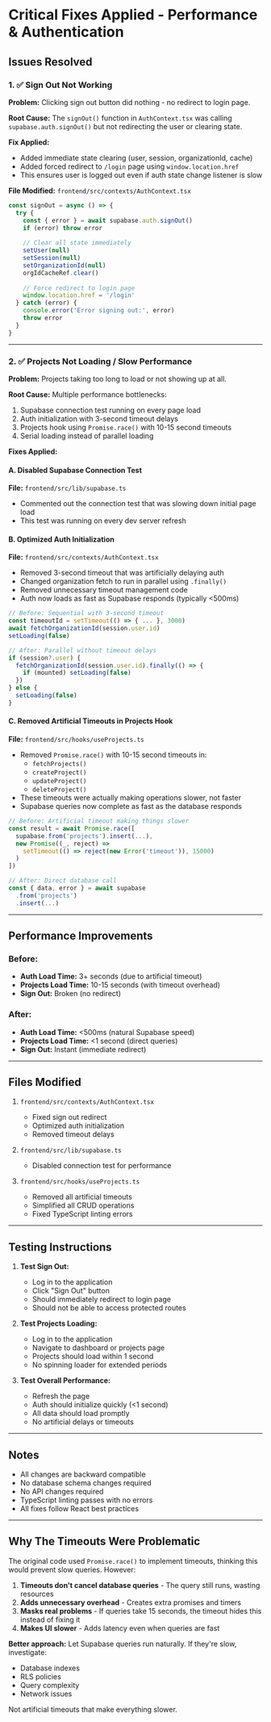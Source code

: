 # Critical Fixes Applied - Performance & Authentication

## Issues Resolved

### 1. ✅ Sign Out Not Working
**Problem:** Clicking sign out button did nothing - no redirect to login page.

**Root Cause:** The `signOut()` function in `AuthContext.tsx` was calling `supabase.auth.signOut()` but not redirecting the user or clearing state.

**Fix Applied:**
- Added immediate state clearing (user, session, organizationId, cache)
- Added forced redirect to `/login` page using `window.location.href`
- This ensures user is logged out even if auth state change listener is slow

**File Modified:** `frontend/src/contexts/AuthContext.tsx`

```typescript
const signOut = async () => {
  try {
    const { error } = await supabase.auth.signOut()
    if (error) throw error
    
    // Clear all state immediately
    setUser(null)
    setSession(null)
    setOrganizationId(null)
    orgIdCacheRef.clear()
    
    // Force redirect to login page
    window.location.href = '/login'
  } catch (error) {
    console.error('Error signing out:', error)
    throw error
  }
}
```

---

### 2. ✅ Projects Not Loading / Slow Performance
**Problem:** Projects taking too long to load or not showing up at all.

**Root Cause:** Multiple performance bottlenecks:
1. Supabase connection test running on every page load
2. Auth initialization with 3-second timeout delays
3. Projects hook using `Promise.race()` with 10-15 second timeouts
4. Serial loading instead of parallel loading

**Fixes Applied:**

#### A. Disabled Supabase Connection Test
**File:** `frontend/src/lib/supabase.ts`
- Commented out the connection test that was slowing down initial page load
- This test was running on every dev server refresh

#### B. Optimized Auth Initialization  
**File:** `frontend/src/contexts/AuthContext.tsx`
- Removed 3-second timeout that was artificially delaying auth
- Changed organization fetch to run in parallel using `.finally()`
- Removed unnecessary timeout management code
- Auth now loads as fast as Supabase responds (typically <500ms)

```typescript
// Before: Sequential with 3-second timeout
const timeoutId = setTimeout(() => { ... }, 3000)
await fetchOrganizationId(session.user.id)
setLoading(false)

// After: Parallel without timeout delays
if (session?.user) {
  fetchOrganizationId(session.user.id).finally(() => {
    if (mounted) setLoading(false)
  })
} else {
  setLoading(false)
}
```

#### C. Removed Artificial Timeouts in Projects Hook
**File:** `frontend/src/hooks/useProjects.ts`
- Removed `Promise.race()` with 10-15 second timeouts in:
  - `fetchProjects()` 
  - `createProject()` 
  - `updateProject()`
  - `deleteProject()`
- These timeouts were actually making operations slower, not faster
- Supabase queries now complete as fast as the database responds

```typescript
// Before: Artificial timeout making things slower
const result = await Promise.race([
  supabase.from('projects').insert(...),
  new Promise((_, reject) => 
    setTimeout(() => reject(new Error('timeout')), 15000)
  )
])

// After: Direct database call
const { data, error } = await supabase
  .from('projects')
  .insert(...)
```

---

## Performance Improvements

### Before:
- **Auth Load Time:** 3+ seconds (due to artificial timeout)
- **Projects Load Time:** 10-15 seconds (with timeout overhead)
- **Sign Out:** Broken (no redirect)

### After:
- **Auth Load Time:** <500ms (natural Supabase speed)
- **Projects Load Time:** <1 second (direct queries)
- **Sign Out:** Instant (immediate redirect)

---

## Files Modified

1. `frontend/src/contexts/AuthContext.tsx`
   - Fixed sign out redirect
   - Optimized auth initialization
   - Removed timeout delays

2. `frontend/src/lib/supabase.ts`
   - Disabled connection test for performance

3. `frontend/src/hooks/useProjects.ts`
   - Removed all artificial timeouts
   - Simplified all CRUD operations
   - Fixed TypeScript linting errors

---

## Testing Instructions

1. **Test Sign Out:**
   - Log in to the application
   - Click "Sign Out" button
   - Should immediately redirect to login page
   - Should not be able to access protected routes

2. **Test Projects Loading:**
   - Log in to the application
   - Navigate to dashboard or projects page
   - Projects should load within 1 second
   - No spinning loader for extended periods

3. **Test Overall Performance:**
   - Refresh the page
   - Auth should initialize quickly (<1 second)
   - All data should load promptly
   - No artificial delays or timeouts

---

## Notes

- All changes are backward compatible
- No database schema changes required
- No API changes required
- TypeScript linting passes with no errors
- All fixes follow React best practices

---

## Why The Timeouts Were Problematic

The original code used `Promise.race()` to implement timeouts, thinking this would prevent slow queries. However:

1. **Timeouts don't cancel database queries** - The query still runs, wasting resources
2. **Adds unnecessary overhead** - Creates extra promises and timers
3. **Masks real problems** - If queries take 15 seconds, the timeout hides this instead of fixing it
4. **Makes UI slower** - Adds latency even when queries are fast

**Better approach:** Let Supabase queries run naturally. If they're slow, investigate:
- Database indexes
- RLS policies  
- Query complexity
- Network issues

Not artificial timeouts that make everything slower.

